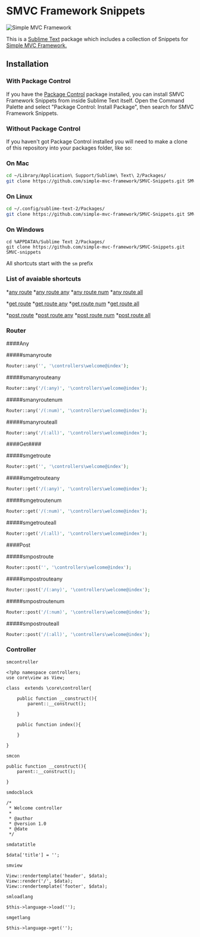 SMVC Framework Snippets
=============

![Simple MVC Framework](http://simplemvcframework.com/app/templates/smvcf/img/logo.png)

This is a [Sublime Text][sublime] package which includes a collection of Snippets for [Simple MVC Framework.](http://simplemvcframework.com)

## Installation

### With Package Control

If you have the [Package Control][package_control] package installed, you can install SMVC Framework Snippets from inside Sublime Text itself. Open the Command Palette and select "Package Control: Install Package", then search for SMVC Framework Snippets.

### Without Package Control

If you haven't got Package Control installed you will need to make a clone of this repository into your packages folder, like so:

### On Mac

```bash
cd ~/Library/Application\ Support/Sublime\ Text\ 2/Packages/
git clone https://github.com/simple-mvc-framework/SMVC-Snippets.git SMVC-snippets
```

### On Linux

```bash
cd ~/.config/sublime-text-2/Packages/
git clone https://github.com/simple-mvc-framework/SMVC-Snippets.git SMVC-snippets
```

### On Windows

```
cd %APPDATA%/Sublime Text 2/Packages/
git clone https://github.com/simple-mvc-framework/SMVC-Snippets.git SMVC-snippets
```

[sublime]: http://www.sublimetext.com/
[package_control]: http://wbond.net/sublime_packages/package_control

All shortcuts start with the `sm` prefix

### List of avaiable shortcuts ###

*[any route](#smanyroute)
*[any route any](#smanyrouteany)
*[any route num](#smanyroutenum)
*[any route all](#smanyrouteall)

*[get route](#smgetroute)
*[get route any](#smgetrouteany)
*[get route num](#smgetroutenum)
*[get route all](#smgetrouteall)

*[post route](#smpostroute)
*[post route any](#smpostrouteany)
*[post route num](#smpostroutenum)
*[post route all](#smpostrouteall)


### Router

####Any

#####smanyroute

``` php
Router::any('', '\controllers\welcome@index');
```

#####smanyrouteany

``` php
Router::any('/(:any)', '\controllers\welcome@index');
```

#####smanyroutenum

``` php
Router::any('/(:num)', '\controllers\welcome@index');
```

#####smanyrouteall

``` php
Router::any('/(:all)', '\controllers\welcome@index');
```
####Get####

#####smgetroute

``` php
Router::get('', '\controllers\welcome@index');
```

#####smgetrouteany

``` php
Router::get('/(:any)', '\controllers\welcome@index');
```

#####smgetroutenum

``` php
Router::get('/(:num)', '\controllers\welcome@index');
```

#####smgetrouteall

``` php
Router::get('/(:all)', '\controllers\welcome@index');
```

####Post

#####smpostroute

``` php
Router::post('', '\controllers\welcome@index');
```

#####smpostrouteany

``` php
Router::post('/(:any)', '\controllers\welcome@index');
```

#####smpostroutenum

``` php
Router::post('/(:num)', '\controllers\welcome@index');
```

#####smpostrouteall

``` php
Router::post('/(:all)', '\controllers\welcome@index');
```
### Controller

`smcontroller`

``` 
<?php namespace controllers;
use core\view as View;

class  extends \core\controller{

	public function __construct(){
		parent::__construct();
		
	}

	public function index(){
		
	}
	
}
```

`smcon`

``` 
public function __construct(){
	parent::__construct();
	
}
```

`smdocblock`

``` 
/*
 * Welcome controller
 *
 * @author 
 * @version 1.0
 * @date 
 */
```

`smdatatitle`

``` 
$data['title'] = '';
```

`smview`

``` 
View::rendertemplate('header', $data);
View::render('/', $data);
View::rendertemplate('footer', $data);
```

`smloadlang`

``` 
$this->language->load('');
```

`smgetlang`

``` 
$this->language->get('');
```
